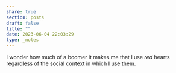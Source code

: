 ```yaml
---
share: true
section: posts
draft: false
title: ""
date: 2023-06-04 22:03:29
type: _notes
---
```



I wonder how much of a boomer it makes me that I use _red_ hearts regardless of the social context in which I use them. 
